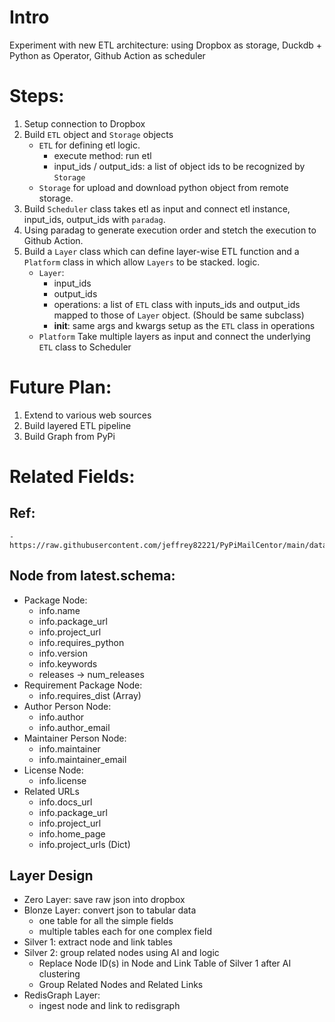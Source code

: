 # Intro
Experiment with new ETL architecture: using Dropbox as storage, Duckdb + Python as Operator, Github Action as scheduler

# Steps:

1. Setup connection to Dropbox
2. Build `ETL` object and `Storage` objects
    - `ETL` for defining etl logic. 
        - execute method: run etl
        - input_ids / output_ids: a list of object ids to be recognized by `Storage`
    - `Storage` for upload and download python object from remote storage. 
3. Build `Scheduler` class takes etl as input and connect etl instance, input_ids, output_ids with `paradag`.
4. Using paradag to generate execution order and stetch the execution to Github Action.
5. Build a `Layer` class which can define layer-wise 
ETL function and a `Platform` class in which allow `Layers` to be stacked.  logic. 
    - `Layer`: 
        - input_ids
        - output_ids
        - operations: a list of `ETL` class with inputs_ids and output_ids mapped to those of `Layer` object. (Should be same subclass)
        - __init__: same args and kwargs setup as the `ETL` class in operations
    - `Platform` Take multiple layers as input and connect the underlying `ETL` class to Scheduler
# Future Plan: 

1) Extend to various web sources
2) Build layered ETL pipeline
3) Build Graph from PyPi

# Related Fields:

## Ref:
    - https://raw.githubusercontent.com/jeffrey82221/PyPiMailCentor/main/data/latest.schema

## Node from latest.schema:

- Package Node:
    - info.name
    - info.package_url
    - info.project_url
    - info.requires_python
    - info.version
    - info.keywords
    - releases -> num_releases
- Requirement Package Node:
    - info.requires_dist (Array)
- Author Person Node:
    - info.author
    - info.author_email
- Maintainer Person Node:
    - info.maintainer
    - info.maintainer_email
- License Node:
    - info.license
- Related URLs
    - info.docs_url
    - info.package_url
    - info.project_url
    - info.home_page
    - info.project_urls (Dict)

## Layer Design

- Zero Layer: save raw json into dropbox
- Blonze Layer: convert json to tabular data
    - one table for all the simple fields
    - multiple tables each for one complex field
- Silver 1: extract node and link tables
- Silver 2: group related nodes using AI and logic 
    - Replace Node ID(s) in Node and Link Table of Silver 1 after AI clustering
    - Group Related Nodes and Related Links
- RedisGraph Layer:
    - ingest node and link to redisgraph

